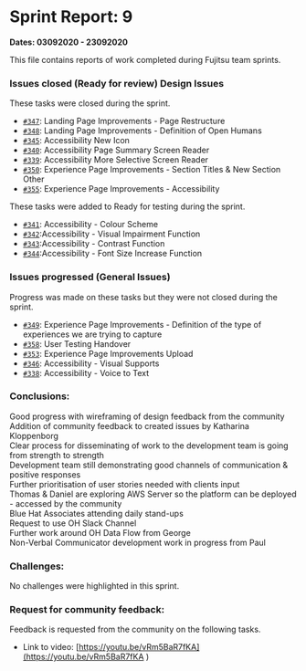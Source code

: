 # Sprint Report: 9

**Dates: 03092020 - 23092020**

This file contains reports of work completed during Fujitsu team sprints.


### Issues closed (Ready for review) Design Issues

These tasks were closed during the sprint.

* [`#347`](https://github.com/alan-turing-institute/AutisticaCitizenScience/issues/347): Landing Page Improvements - Page Restructure
* [`#348`](https://github.com/alan-turing-institute/AutisticaCitizenScience/issues/348): Landing Page Improvements - Definition of Open Humans
* [`#345`](https://github.com/alan-turing-institute/AutisticaCitizenScience/issues/345): Accessibility New Icon
* [`#340`](https://github.com/alan-turing-institute/AutisticaCitizenScience/issues/340): Accessibility Page Summary Screen Reader 
* [`#339`](https://github.com/alan-turing-institute/AutisticaCitizenScience/issues/339): Accessibility More Selective  Screen Reader
* [`#350`](https://github.com/alan-turing-institute/AutisticaCitizenScience/issues/350): Experience Page Improvements - Section Titles & New Section Other
* [`#355`](https://github.com/alan-turing-institute/AutisticaCitizenScience/issues/355): Experience Page Improvements - Accessibility

These tasks were added to Ready for testing during the sprint.

* [`#341`](https://github.com/alan-turing-institute/AutisticaCitizenScience/issues/341): Accessibility - Colour Scheme 
* [`#342`](https://github.com/alan-turing-institute/AutisticaCitizenScience/issues/342):Accessibility - Visual Impairment Function
* [`#343`](https://github.com/alan-turing-institute/AutisticaCitizenScience/issues/343):Accessibility - Contrast Function
* [`#344`](https://github.com/alan-turing-institute/AutisticaCitizenScience/issues/344):Accessibility - Font Size Increase Function



### Issues progressed (General Issues)

Progress was made on these tasks but they were not closed during the sprint.
* [`#349`](https://github.com/alan-turing-institute/AutisticaCitizenScience/issues/349): Experience Page Improvements - Definition of the type of experiences we are trying to capture
* [`#358`](https://github.com/alan-turing-institute/AutisticaCitizenScience/issues/358): User Testing Handover
* [`#353`](https://github.com/alan-turing-institute/AutisticaCitizenScience/issues/353):  Experience Page Improvements Upload
* [`#346`](https://github.com/alan-turing-institute/AutisticaCitizenScience/issues/346): Accessibility - Visual Supports 
* [`#338`](https://github.com/alan-turing-institute/AutisticaCitizenScience/issues/338): Accessibility - Voice to Text


### Conclusions:
Good progress with wireframing of design feedback from the community<br> 
Addition of community feedback to created issues by Katharina Kloppenborg<br> 
Clear process for disseminating of work to the development team is going from strength to strength<br>
Development team still demonstrating good channels of communication & positive responses<br>
Further prioritisation of user stories needed with clients input<br>
Thomas & Daniel are exploring AWS Server so the platform can be deployed - accessed by the community<br>
Blue Hat Associates attending daily stand-ups<br>
Request to use OH Slack Channel<br>
Further work around OH Data Flow from George<br>
Non-Verbal Communicator development work in progress from Paul<br>


### Challenges:
No challenges were highlighted in this sprint.

### Request for community feedback:
Feedback is requested from the community on the following tasks.
  * Link to video: [https://youtu.be/vRm5BaR7fKA](https://youtu.be/vRm5BaR7fKA
)

